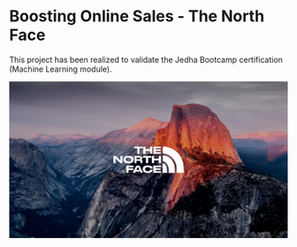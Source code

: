 # Boosting Online Sales - The North Face

This project has been realized to validate the Jedha Bootcamp certification (Machine Learning module).

![alt text](north-face-logo.webp
)
